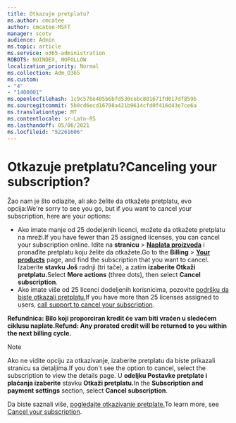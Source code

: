 ```yaml
---
title: Otkazuje pretplatu?
ms.author: cmcatee
author: cmcatee-MSFT
manager: scotv
audience: Admin
ms.topic: article
ms.service: o365-administration
ROBOTS: NOINDEX, NOFOLLOW
localization_priority: Normal
ms.collection: Adm_O365
ms.custom:
- "4"
- "1400001"
ms.openlocfilehash: 1c9c57be405b6bfd530cebc801671fd017df859b
ms.sourcegitcommit: 5b0cd6ecd16798a421b9614cfd0f416d43e7ce6a
ms.translationtype: MT
ms.contentlocale: sr-Latn-RS
ms.lasthandoff: 05/06/2021
ms.locfileid: "52261606"
---
```

# <a name="canceling-your-subscription"></a><span data-ttu-id="2dd39-102">Otkazuje pretplatu?</span><span class="sxs-lookup"><span data-stu-id="2dd39-102">Canceling your subscription?</span></span>

<span data-ttu-id="2dd39-103">Žao nam je što odlazite, ali ako želite da otkažete pretplatu, evo opcija:</span><span class="sxs-lookup"><span data-stu-id="2dd39-103">We're sorry to see you go, but if you want to cancel your subscription, here are your options:</span></span>
  
- <span data-ttu-id="2dd39-104">Ako imate manje od 25 dodeljenih licenci, možete da otkažete pretplatu na mreži.</span><span class="sxs-lookup"><span data-stu-id="2dd39-104">If you have fewer than 25 assigned licenses, you can cancel your subscription online.</span></span> <span data-ttu-id="2dd39-105">Idite na **stranicu** \> **[Naplata proizvoda](https://go.microsoft.com/fwlink/p/?linkid=842054)** i pronađite pretplatu koju želite da otkažete.</span><span class="sxs-lookup"><span data-stu-id="2dd39-105">Go to the **Billing** \> **[Your products](https://go.microsoft.com/fwlink/p/?linkid=842054)** page, and find the subscription that you want to cancel.</span></span> <span data-ttu-id="2dd39-106">Izaberite **stavku Još** radnji (tri tače), a zatim **izaberite Otkaži pretplatu.**</span><span class="sxs-lookup"><span data-stu-id="2dd39-106">Select **More actions** (three dots), then select **Cancel subscription**.</span></span>
- <span data-ttu-id="2dd39-107">Ako imate više od 25 licenci dodeljenih korisnicima, pozovite [podršku da biste otkazali pretplatu.](/microsoft-365/admin/contact-support-for-business-products?view=o365-worldwide)</span><span class="sxs-lookup"><span data-stu-id="2dd39-107">If you have more than 25 licenses assigned to users, [call support to cancel your subscription](/microsoft-365/admin/contact-support-for-business-products?view=o365-worldwide).</span></span>
  
<span data-ttu-id="2dd39-108">**Refundnica: Bilo koji proporciran kredit će vam biti vraćen u sledećem ciklusu naplate.**</span><span class="sxs-lookup"><span data-stu-id="2dd39-108">**Refund: Any prorated credit will be returned to you within the next billing cycle.**</span></span>

> [!NOTE]
> <span data-ttu-id="2dd39-109">Ako ne vidite opciju za otkazivanje, izaberite pretplatu da biste prikazali stranicu sa detaljima.</span><span class="sxs-lookup"><span data-stu-id="2dd39-109">If you don't see the option to cancel, select the subscription to view the details page.</span></span> <span data-ttu-id="2dd39-110">U **odeljku Postavke pretplate i plaćanja izaberite** stavku **Otkaži pretplatu.**</span><span class="sxs-lookup"><span data-stu-id="2dd39-110">In the **Subscription and payment settings** section, select **Cancel subscription**.</span></span>

<span data-ttu-id="2dd39-111">Da biste saznali više, [pogledajte otkazivanje pretplate.](https://docs.microsoft.com/microsoft-365/commerce/subscriptions/cancel-your-subscription)</span><span class="sxs-lookup"><span data-stu-id="2dd39-111">To learn more, see [Cancel your subscription](https://docs.microsoft.com/microsoft-365/commerce/subscriptions/cancel-your-subscription).</span></span>
